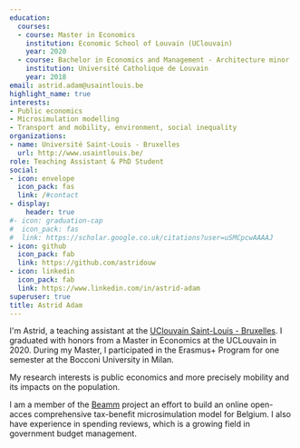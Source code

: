 ```yaml
---
education:
  courses:
  - course: Master in Economics
    institution: Economic School of Louvain (UClouvain)
    year: 2020
  - course: Bachelor in Economics and Management - Architecture minor
    institution: Université Catholique de Louvain
    year: 2018
email: astrid.adam@usaintlouis.be
highlight_name: true
interests:
- Public economics
- Microsimulation modelling
- Transport and mobility, environment, social inequality
organizations:
- name: Université Saint-Louis - Bruxelles
  url: http://www.usaintlouis.be/
role: Teaching Assistant & PhD Student
social:
- icon: envelope
  icon_pack: fas
  link: /#contact
- display:
    header: true
#- icon: graduation-cap
#  icon_pack: fas
#  link: https://scholar.google.co.uk/citations?user=uSMCpcwAAAAJ
- icon: github
  icon_pack: fab
  link: https://github.com/astridouw
- icon: linkedin
  icon_pack: fab
  link: https://www.linkedin.com/in/astrid-adam
superuser: true
title: Astrid Adam
---
```

I'm Astrid, a teaching assistant at the <a href="https://www.usaintlouis.be">UClouvain Saint-Louis - Bruxelles</a>. I graduated with honors from a Master in Economics at the UCLouvain in 2020. During my Master, I participated in the Erasmus+ Program for one semester at the Bocconi University in Milan. 
 
My research interests is public economics and more precisely mobility and its impacts on the population. 

I am a member of the <a href="https://beamm.brussels/">Beamm</a> project an effort to build an online open-acces comprehensive tax-benefit microsimulation model for Belgium.
I also have experience in spending reviews, which is a growing field in government budget management.



